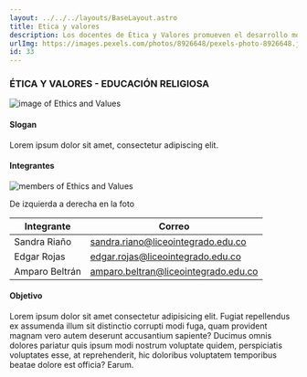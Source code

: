 ```yaml
---
layout: ../../../layouts/BaseLayout.astro
title: Etica y valores
description: Los docentes de Ética y Valores promueven el desarrollo moral y ético en estudiantes. Con reflexiones, debates y actividades prácticas que fomentan el pensamiento crítico y toma de decisiones éticas. Se trabaja valores como honestidad, empatía, justicia y respeto. Herramientas para enfrentar dilemas morales. Ciudadanos responsables y comprometidos.
urlImg: https://images.pexels.com/photos/8926648/pexels-photo-8926648.jpeg?auto=compress&cs=tinysrgb&w=1260&h=750&dpr=1
id: 33
---
```

### ÉTICA Y VALORES - EDUCACIÓN RELIGIOSA

![image of Ethics and Values](https://images.pexels.com/photos/4153146/pexels-photo-4153146.jpeg?auto=compress&cs=tinysrgb&w=1260&h=750&dpr=1 "Imagen de Ética y Valores")

#### Slogan
Lorem ipsum dolor sit amet, consectetur adipiscing elit.

#### Integrantes
![members of Ethics and Values](https://liceointegrado.edu.co/wp-content/uploads/2022/02/WhatsApp-Image-2022-01-31-at-08.13.28.jpeg "Integrantes de Ética y Valores")

De izquierda a derecha en la foto

| Integrante | Correo |
|-|-|
| Sandra Riaño | sandra.riano@liceointegrado.edu.co |
| Edgar Rojas | edgar.rojas@liceointegrado.edu.co |
| Amparo Beltrán | amparo.beltran@liceointegrado.edu.co |

#### Objetivo
Lorem ipsum dolor sit amet consectetur adipisicing elit. Fugiat repellendus ex assumenda illum sit distinctio corrupti modi fuga, quam provident magnam vero autem deserunt accusantium sapiente? Ducimus omnis dolores pariatur quis ipsum modi nostrum voluptate quidem, perspiciatis voluptates esse, at reprehenderit, hic doloribus voluptatem temporibus beatae dolore est officia? Earum.